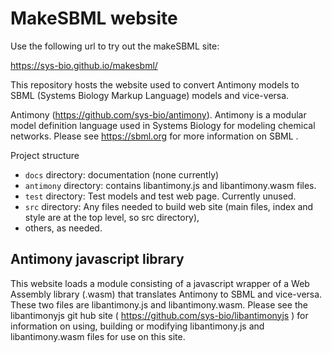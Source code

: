 # MakeSBML website

Use the following url to try out the makeSBML site:

https://sys-bio.github.io/makesbml/

This repository hosts the website used to convert Antimony models to SBML (Systems Biology Markup Language) models and vice-versa.

Antimony (https://github.com/sys-bio/antimony). Antimony is a modular model definition language used in Systems Biology for modeling chemical networks. Please see https://sbml.org for more information on SBML .  


Project structure
- `docs` directory: documentation (none currently)
- `antimony` directory: contains libantimony.js and libantimony.wasm files.
- `test` directory: Test models and test web page. Currently unused.
- `src` directory: Any files needed to build web site (main files, index and style are at the top level, so src directory),
- others, as needed. 

## Antimony javascript library
This website loads a module consisting of a javascript wrapper of a Web Assembly library (.wasm) that translates Antimony to SBML and vice-versa. These two files are libantimony.js and libantimony.wasm. 
Please see the libantimonyjs git hub site ( https://github.com/sys-bio/libantimonyjs ) for information on using, building or modifying libantimony.js and libantimony.wasm files for use on this site.
